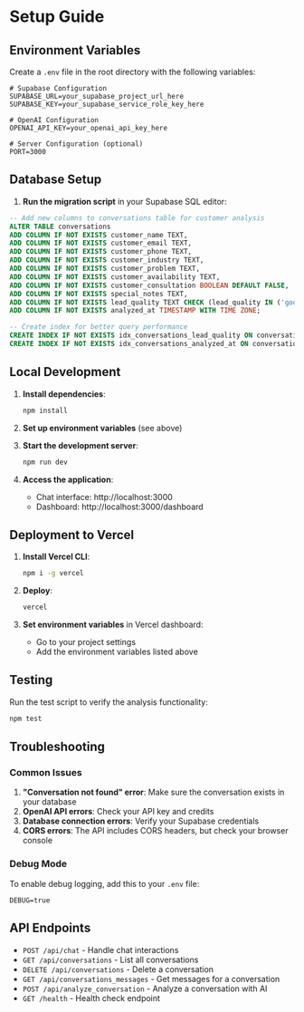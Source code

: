 # Setup Guide

## Environment Variables

Create a `.env` file in the root directory with the following variables:

```env
# Supabase Configuration
SUPABASE_URL=your_supabase_project_url_here
SUPABASE_KEY=your_supabase_service_role_key_here

# OpenAI Configuration
OPENAI_API_KEY=your_openai_api_key_here

# Server Configuration (optional)
PORT=3000
```

## Database Setup

1. **Run the migration script** in your Supabase SQL editor:

```sql
-- Add new columns to conversations table for customer analysis
ALTER TABLE conversations 
ADD COLUMN IF NOT EXISTS customer_name TEXT,
ADD COLUMN IF NOT EXISTS customer_email TEXT,
ADD COLUMN IF NOT EXISTS customer_phone TEXT,
ADD COLUMN IF NOT EXISTS customer_industry TEXT,
ADD COLUMN IF NOT EXISTS customer_problem TEXT,
ADD COLUMN IF NOT EXISTS customer_availability TEXT,
ADD COLUMN IF NOT EXISTS customer_consultation BOOLEAN DEFAULT FALSE,
ADD COLUMN IF NOT EXISTS special_notes TEXT,
ADD COLUMN IF NOT EXISTS lead_quality TEXT CHECK (lead_quality IN ('good', 'ok', 'spam')),
ADD COLUMN IF NOT EXISTS analyzed_at TIMESTAMP WITH TIME ZONE;

-- Create index for better query performance
CREATE INDEX IF NOT EXISTS idx_conversations_lead_quality ON conversations(lead_quality);
CREATE INDEX IF NOT EXISTS idx_conversations_analyzed_at ON conversations(analyzed_at);
```

## Local Development

1. **Install dependencies**:
   ```bash
   npm install
   ```

2. **Set up environment variables** (see above)

3. **Start the development server**:
   ```bash
   npm run dev
   ```

4. **Access the application**:
   - Chat interface: http://localhost:3000
   - Dashboard: http://localhost:3000/dashboard

## Deployment to Vercel

1. **Install Vercel CLI**:
   ```bash
   npm i -g vercel
   ```

2. **Deploy**:
   ```bash
   vercel
   ```

3. **Set environment variables** in Vercel dashboard:
   - Go to your project settings
   - Add the environment variables listed above

## Testing

Run the test script to verify the analysis functionality:

```bash
npm test
```

## Troubleshooting

### Common Issues

1. **"Conversation not found" error**: Make sure the conversation exists in your database
2. **OpenAI API errors**: Check your API key and credits
3. **Database connection errors**: Verify your Supabase credentials
4. **CORS errors**: The API includes CORS headers, but check your browser console

### Debug Mode

To enable debug logging, add this to your `.env` file:

```env
DEBUG=true
```

## API Endpoints

- `POST /api/chat` - Handle chat interactions
- `GET /api/conversations` - List all conversations
- `DELETE /api/conversations` - Delete a conversation
- `GET /api/conversations_messages` - Get messages for a conversation
- `POST /api/analyze_conversation` - Analyze a conversation with AI
- `GET /health` - Health check endpoint 